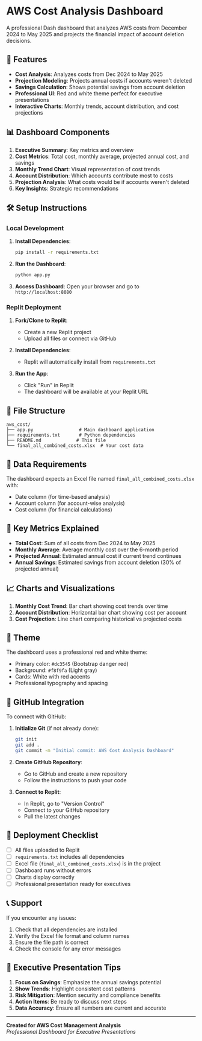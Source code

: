 # AWS Cost Analysis Dashboard

A professional Dash dashboard that analyzes AWS costs from December 2024 to May 2025 and projects the financial impact of account deletion decisions.

## 🚀 Features

- **Cost Analysis**: Analyzes costs from Dec 2024 to May 2025
- **Projection Modeling**: Projects annual costs if accounts weren't deleted
- **Savings Calculation**: Shows potential savings from account deletion
- **Professional UI**: Red and white theme perfect for executive presentations
- **Interactive Charts**: Monthly trends, account distribution, and cost projections

## 📊 Dashboard Components

1. **Executive Summary**: Key metrics and overview
2. **Cost Metrics**: Total cost, monthly average, projected annual cost, and savings
3. **Monthly Trend Chart**: Visual representation of cost trends
4. **Account Distribution**: Which accounts contribute most to costs
5. **Projection Analysis**: What costs would be if accounts weren't deleted
6. **Key Insights**: Strategic recommendations

## 🛠️ Setup Instructions

### Local Development

1. **Install Dependencies**:
   ```bash
   pip install -r requirements.txt
   ```

2. **Run the Dashboard**:
   ```bash
   python app.py
   ```

3. **Access Dashboard**:
   Open your browser and go to `http://localhost:8080`

### Replit Deployment

1. **Fork/Clone to Replit**:
   - Create a new Replit project
   - Upload all files or connect via GitHub

2. **Install Dependencies**:
   - Replit will automatically install from `requirements.txt`

3. **Run the App**:
   - Click "Run" in Replit
   - The dashboard will be available at your Replit URL

## 📁 File Structure

```
aws_cost/
├── app.py                 # Main dashboard application
├── requirements.txt       # Python dependencies
├── README.md             # This file
└── final_all_combined_costs.xlsx  # Your cost data
```

## 🔧 Data Requirements

The dashboard expects an Excel file named `final_all_combined_costs.xlsx` with:
- Date column (for time-based analysis)
- Account column (for account-wise analysis)
- Cost column (for financial calculations)

## 🎯 Key Metrics Explained

- **Total Cost**: Sum of all costs from Dec 2024 to May 2025
- **Monthly Average**: Average monthly cost over the 6-month period
- **Projected Annual**: Estimated annual cost if current trend continues
- **Annual Savings**: Estimated savings from account deletion (30% of projected annual)

## 📈 Charts and Visualizations

1. **Monthly Cost Trend**: Bar chart showing cost trends over time
2. **Account Distribution**: Horizontal bar chart showing cost per account
3. **Cost Projection**: Line chart comparing historical vs projected costs

## 🎨 Theme

The dashboard uses a professional red and white theme:
- Primary color: `#dc3545` (Bootstrap danger red)
- Background: `#f8f9fa` (Light gray)
- Cards: White with red accents
- Professional typography and spacing

## 🔄 GitHub Integration

To connect with GitHub:

1. **Initialize Git** (if not already done):
   ```bash
   git init
   git add .
   git commit -m "Initial commit: AWS Cost Analysis Dashboard"
   ```

2. **Create GitHub Repository**:
   - Go to GitHub and create a new repository
   - Follow the instructions to push your code

3. **Connect to Replit**:
   - In Replit, go to "Version Control"
   - Connect to your GitHub repository
   - Pull the latest changes

## 🚀 Deployment Checklist

- [ ] All files uploaded to Replit
- [ ] `requirements.txt` includes all dependencies
- [ ] Excel file (`final_all_combined_costs.xlsx`) is in the project
- [ ] Dashboard runs without errors
- [ ] Charts display correctly
- [ ] Professional presentation ready for executives

## 📞 Support

If you encounter any issues:
1. Check that all dependencies are installed
2. Verify the Excel file format and column names
3. Ensure the file path is correct
4. Check the console for any error messages

## 🎯 Executive Presentation Tips

1. **Focus on Savings**: Emphasize the annual savings potential
2. **Show Trends**: Highlight consistent cost patterns
3. **Risk Mitigation**: Mention security and compliance benefits
4. **Action Items**: Be ready to discuss next steps
5. **Data Accuracy**: Ensure all numbers are current and accurate

---

**Created for AWS Cost Management Analysis**  
*Professional Dashboard for Executive Presentations* 